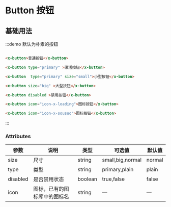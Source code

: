 # Button 按钮

## 基础用法

:::demo 默认为朴素的按钮


```html

<x-button>普通按钮</x-button>

<x-button type="primary" >激活按钮</x-button>

<x-button  type="primary" size="small">小型按钮</x-button>

<x-button size="big" >大型按钮</x-button>

<x-button disabled >禁用按钮</x-button>

<x-button icon="icon-x-loading">图标按钮</x-button>

<x-button icon="icon-x-sousuo">图标按钮</x-button>


```
:::

### Attributes
| 参数      | 说明    | 类型      | 可选值       | 默认值   |
|---------- |-------- |---------- |-------------  |-------- |
| size     | 尺寸   | string  |   small,big,normal            |    normal     |
| type     | 类型   | string    |   primary,plain| plain |
| disabled  | 是否禁用状态    | boolean   |  true,false  | false   |
| icon  | 图标，已有的图标库中的图标名 | string   |  —  |  —  |

